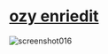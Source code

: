 # [ozy enriedit](https://cdn.discordapp.com/attachments/794190206491688970/1110576266437988432/enriedit.osk)
![screenshot016](https://github.com/ozy1221/skins/assets/134404665/e63da1a9-dc9d-42cf-8f39-513f244db281)

